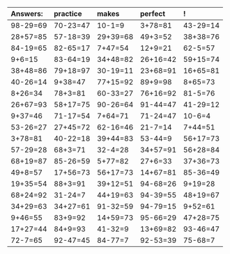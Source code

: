 | Answers: | practice | makes | perfect | ! |
| :--- | :--- | :--- | :--- | :--- |
| 98-29=69 | 70-23=47 | 10-1=9 | 3+78=81 | 43-29=14 | 
| 28+57=85 | 57-18=39 | 29+39=68 | 49+3=52 | 38+38=76 | 
| 84-19=65 | 82-65=17 | 7+47=54 | 12+9=21 | 62-5=57 | 
| 9+6=15 | 83-64=19 | 34+48=82 | 26+16=42 | 59+15=74 | 
| 38+48=86 | 79+18=97 | 30-19=11 | 23+68=91 | 16+65=81 | 
| 40-26=14 | 9+38=47 | 77+15=92 | 89+9=98 | 8+65=73 | 
| 8+26=34 | 78+3=81 | 60-33=27 | 76+16=92 | 81-5=76 | 
| 26+67=93 | 58+17=75 | 90-26=64 | 91-44=47 | 41-29=12 | 
| 9+37=46 | 71-17=54 | 7+64=71 | 71-24=47 | 10-6=4 | 
| 53-26=27 | 27+45=72 | 62-16=46 | 21-7=14 | 7+44=51 | 
| 3+78=81 | 40-22=18 | 39+44=83 | 53-44=9 | 56+17=73 | 
| 57-29=28 | 68+3=71 | 32-4=28 | 34+57=91 | 56+28=84 | 
| 68+19=87 | 85-26=59 | 5+77=82 | 27+6=33 | 37+36=73 | 
| 49+8=57 | 17+56=73 | 56+17=73 | 14+67=81 | 85-36=49 | 
| 19+35=54 | 88+3=91 | 39+12=51 | 94-68=26 | 9+19=28 | 
| 68+24=92 | 31-24=7 | 44+19=63 | 94-39=55 | 48+19=67 | 
| 34+29=63 | 34+27=61 | 91-32=59 | 94-79=15 | 9+52=61 | 
| 9+46=55 | 83+9=92 | 14+59=73 | 95-66=29 | 47+28=75 | 
| 17+27=44 | 84+9=93 | 41-32=9 | 13+69=82 | 93-46=47 | 
| 72-7=65 | 92-47=45 | 84-77=7 | 92-53=39 | 75-68=7 | 
